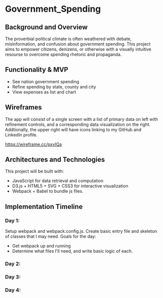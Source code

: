 # Government_Spending

## Background and Overview

The proverbial political climate is often weathered with debate, misinformation, and confusion about government spending.
This project aims to empower citizens, denizens, or otherwise with a visually intuitive resourse to overcome spending rhetoric and propaganda.

## Functionality & MVP

- See nation government spending
- Refine spending by state, county and city
- View expenses as list and chart

## Wireframes

The app will consist of a single screen with a list of primary data on left with refinement controls, 
and a corresponding data visualization on the right. 
Addtionally, the upper right will have icons linking to my GitHub and LinkedIn profile.

https://wireframe.cc/pxvIQa

## Architectures and Technologies

This project will be built with:

- JavaScript for data retrieval and computation
- D3.js + HTML5 + SVG + CSS3 for interactive visualization
- Webpack + Babel to bundle js files.

## Implementation Timeline

### Day 1: 
Setup webpack and webpack.config.js. Create basic entry file and skeleton of classes that I may need. Goals for the day:

 - Get webpack up and running
 - Determine what files I'll need, and write basic logic of each.
 
### Day 2:
 
### Day 3:
 
### Day 4:

